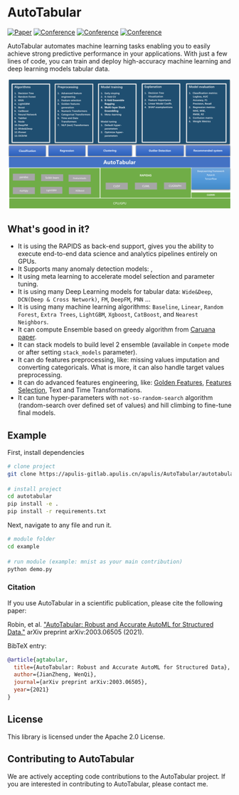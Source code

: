# AutoTabular

[![Paper](http://img.shields.io/badge/paper-arxiv.1001.2234-B31B1B.svg)](https://www.nature.com/articles/nature14539)
[![Conference](http://img.shields.io/badge/NeurIPS-2019-4b44ce.svg)](https://papers.nips.cc/book/advances-in-neural-information-processing-systems-31-2018)
[![Conference](http://img.shields.io/badge/ICLR-2019-4b44ce.svg)](https://papers.nips.cc/book/advances-in-neural-information-processing-systems-31-2018)
[![Conference](http://img.shields.io/badge/AnyConference-year-4b44ce.svg)](https://papers.nips.cc/book/advances-in-neural-information-processing-systems-31-2018)


AutoTabular automates machine learning tasks enabling you to easily achieve strong predictive performance in your applications.  With just a few lines of code, you can train and deploy high-accuracy machine learning and deep learning models tabular data.


![autotabular](./docs/autotabular.png)

## What's good in it?

- It is using the RAPIDS as back-end support, gives you the ability to execute end-to-end data science and analytics pipelines entirely on GPUs.
- It Supports many anomaly detection models: ,
- It using meta learning to accelerate  model selection and parameter tuning.
- It is using many Deep Learning models for tabular data: `Wide&Deep`,  `DCN(Deep & Cross Network)`, `FM`, `DeepFM`, `PNN` ...
- It is using many machine learning algorithms: `Baseline`, `Linear`, `Random Forest`, `Extra Trees`, `LightGBM`, `Xgboost`, `CatBoost`, and `Nearest Neighbors`.
- It can compute Ensemble based on greedy algorithm from [Caruana paper](http://www.cs.cornell.edu/~alexn/papers/shotgun.icml04.revised.rev2.pdf).
- It can stack models to build level 2 ensemble (available in `Compete` mode or after setting `stack_models` parameter).
- It can do features preprocessing, like: missing values imputation and converting categoricals. What is more, it can also handle target values preprocessing.
- It can do advanced features engineering, like: [Golden Features](https://supervised.mljar.com/features/golden_features/), [Features Selection](https://supervised.mljar.com/features/features_selection/), Text and Time Transformations.
- It can tune hyper-parameters with `not-so-random-search` algorithm (random-search over defined set of values) and hill climbing to fine-tune final models.


## Example

First, install dependencies
```bash
# clone project
git clone https://apulis-gitlab.apulis.cn/apulis/AutoTabular/autotabular.git

# install project
cd autotabular
pip install -e .
pip install -r requirements.txt
```
 Next, navigate to any file and run it.
 ```bash
# module folder
cd example

# run module (example: mnist as your main contribution)
python demo.py
 ```

### Citation
If you use AutoTabular in a scientific publication, please cite the following paper:

Robin, et al. ["AutoTabular: Robust and Accurate AutoML for Structured Data."](https://arxiv.org/abs/2003.06505) arXiv preprint arXiv:2003.06505 (2021).

BibTeX entry:

```bibtex
@article{agtabular,
  title={AutoTabular: Robust and Accurate AutoML for Structured Data},
  author={JianZheng, WenQi},
  journal={arXiv preprint arXiv:2003.06505},
  year={2021}
}
```

## License

This library is licensed under the Apache 2.0 License.

## Contributing to AutoTabular

We are actively accepting code contributions to the AutoTabular project. If you are interested in contributing to AutoTabular, please contact me.
